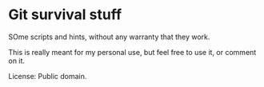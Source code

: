 Git survival stuff
==================

SOme scripts and hints, without any warranty that they work.

This is really meant for my personal use, but feel free to use it,
or comment on it.

License: Public domain.

